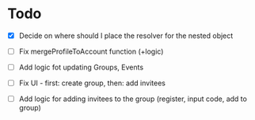 # Todo

- [X] Decide on where should I place the resolver for the nested object
- [ ] Fix mergeProfileToAccount function (+logic)
- [ ] Add logic fot updating Groups, Events
- [ ] Fix UI - first: create group, then: add invitees
- [ ] Add logic for adding invitees to the group (register, input code, add to group)


